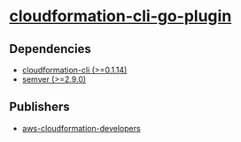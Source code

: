 # [cloudformation-cli-go-plugin](https://pypi.org/project/cloudformation-cli-go-plugin)

## Dependencies
- [cloudformation-cli (>=0.1.14)](packages/c/cloudformation-cli.md)
- [semver (>=2.9.0)](packages/s/semver.md)



## Publishers
- [aws-cloudformation-developers](https://pypi.org/user/aws-cloudformation-developers)

